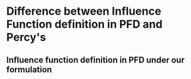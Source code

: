 # Difference between Influence Function definition in PFD and Percy's
## Influence function definition in PFD under our formulation
